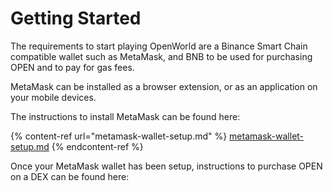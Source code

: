 # Getting Started

The requirements to start playing OpenWorld are a Binance Smart Chain compatible wallet such as MetaMask, and BNB to be used for purchasing OPEN and to pay for gas fees.

MetaMask can be installed as a browser extension, or as an application on your mobile devices.

The instructions to install MetaMask can be found here:

{% content-ref url="metamask-wallet-setup.md" %}
[metamask-wallet-setup.md](metamask-wallet-setup.md)
{% endcontent-ref %}

Once your MetaMask wallet has been setup, instructions to purchase OPEN on a DEX can be found here:
